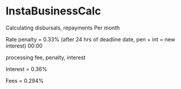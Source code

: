 # InstaBusinessCalc

Calculating disbursals, repayments
Per month

Rate penalty = 0.33% (after 24 hrs of deadline date, pen + int = new interest) 00:00

processing fee, penalty, interest

Interest = 0.36%

Fees = 0.294%
